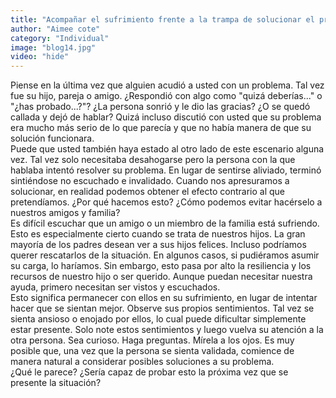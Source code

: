 ```yaml
---
title: "Acompañar el sufrimiento frente a la trampa de solucionar el problema"
author: "Aimee cote"
category: "Individual"
image: "blog14.jpg"
video: "hide"
---
```

<div>Piense en la última vez que alguien acudió a usted con un problema. Tal vez fue su hijo, pareja o amigo. ¿Respondió con algo como "quizá deberías..." o "¿has probado...?"? ¿La persona sonrió y le dio las gracias? ¿O se quedó callada y dejó de hablar? Quizá incluso discutió con usted que su problema era mucho más serio de lo que parecía y que no había manera de que su solución funcionara.<br>Puede que usted también haya estado al otro lado de este escenario alguna vez. Tal vez solo necesitaba desahogarse pero la persona con la que hablaba intentó resolver su problema. En lugar de sentirse aliviado, terminó sintiéndose no escuchado e invalidado. Cuando nos apresuramos a solucionar, en realidad podemos obtener el efecto contrario al que pretendíamos. ¿Por qué hacemos esto? ¿Cómo podemos evitar hacérselo a nuestros amigos y familia?<br>Es difícil escuchar que un amigo o un miembro de la familia está sufriendo. Esto es especialmente cierto cuando se trata de nuestros hijos. La gran mayoría de los padres desean ver a sus hijos felices. Incluso podríamos querer rescatarlos de la situación. En algunos casos, si pudiéramos asumir su carga, lo haríamos. Sin embargo, esto pasa por alto la resiliencia y los recursos de nuestro hijo o ser querido. Aunque puedan necesitar nuestra ayuda, primero necesitan ser vistos y escuchados.<br>Esto significa permanecer con ellos en su sufrimiento, en lugar de intentar hacer que se sientan mejor. Observe sus propios sentimientos. Tal vez se sienta ansioso o enojado por ellos, lo cual puede dificultar simplemente estar presente. Solo note estos sentimientos y luego vuelva su atención a la otra persona. Sea curioso. Haga preguntas. Mírela a los ojos. Es muy posible que, una vez que la persona se sienta validada, comience de manera natural a considerar posibles soluciones a su problema.<br>¿Qué le parece? ¿Sería capaz de probar esto la próxima vez que se presente la situación?</div>
